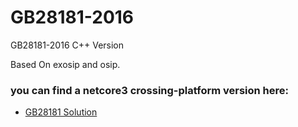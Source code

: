 # GB28181-2016

GB28181-2016 C++ Version 

Based On exosip and osip.

### you can find a netcore3 crossing-platform version here:

+ [GB28181 Solution](https://github.com/GB28181)
